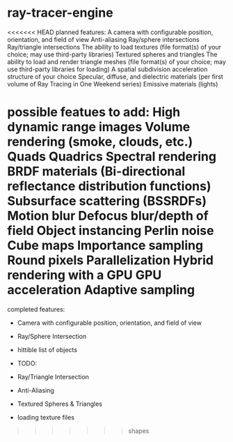 # ray-tracer-engine

<<<<<<< HEAD
planned features:
A camera with configurable position, orientation, and field of view
Anti-aliasing
Ray/sphere intersections
Ray/triangle intersections
The ability to load textures (file format(s) of your choice; may use third-party libraries)
Textured spheres and triangles
The ability to load and render triangle meshes (file format(s) of your choice; may use third-party libraries for loading)
A spatial subdivision acceleration structure of your choice
Specular, diffuse, and dielectric materials (per first volume of Ray Tracing in One Weekend series)
Emissive materials (lights)

possible featues to add:
High dynamic range images
Volume rendering (smoke, clouds, etc.)
Quads
Quadrics
Spectral rendering
BRDF materials (Bi-directional reflectance distribution functions)
Subsurface scattering (BSSRDFs)
Motion blur
Defocus blur/depth of field
Object instancing
Perlin noise
Cube maps
Importance sampling
Round pixels
Parallelization
Hybrid rendering with a GPU
GPU acceleration
Adaptive sampling
=======
completed features:

- Camera with configurable position, orientation, and field of view
- Ray/Sphere Intersection
- hittible list of objects



- TODO:
- Ray/Triangle Intersection
- Anti-Aliasing
- Textured Spheres & Triangles
- loading texture files
>>>>>>> shapes
